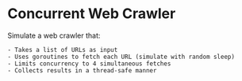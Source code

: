 # Concurrent Web Crawler

Simulate a web crawler that:

    - Takes a list of URLs as input
    - Uses goroutines to fetch each URL (simulate with random sleep)
    - Limits concurrency to 4 simultaneous fetches
    - Collects results in a thread-safe manner